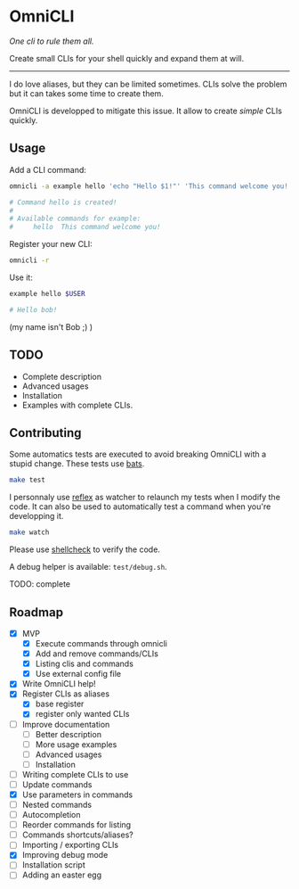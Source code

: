 # OmniCLI

_One cli to rule them all._

Create small CLIs for your shell quickly and expand them at will.

___

I do love aliases, but they can be limited sometimes. CLIs solve the problem but it can takes some time to create them.

OmniCLI is developped to mitigate this issue. It allow to create *simple* CLIs quickly.

## Usage

Add a CLI command:

```bash
omnicli -a example hello 'echo "Hello $1!"' 'This command welcome you!'

# Command hello is created!
#
# Available commands for example:
#     hello  This command welcome you!
```

Register your new CLI:

```bash
omnicli -r
```

Use it:

```bash
example hello $USER

# Hello bob!
```

(my name isn't Bob ;) )

## TODO

* Complete description
* Advanced usages
* Installation
* Examples with complete CLIs.

## Contributing

Some automatics tests are executed to avoid breaking OmniCLI with a stupid change. These tests use [bats](https://github.com/sstephenson/bats).

```bash
make test
```

I personnaly use [reflex](https://github.com/cespare/reflex) as watcher to relaunch my tests when I modify the code. It can also be used to automatically test a command when you're developping it.

```bash
make watch
```

Please use [shellcheck](https://github.com/koalaman/shellcheck) to verify the code.

A debug helper is available: `test/debug.sh`.

TODO: complete

## Roadmap

* [x] MVP
	* [x] Execute commands through omnicli
	* [x] Add and remove commands/CLIs
	* [x] Listing clis and commands
	* [x] Use external config file
* [x] Write OmniCLI help!
* [x] Register CLIs as aliases
	* [x] base register
	* [x] register only wanted CLIs
* [ ] Improve documentation
	* [ ] Better description
	* [ ] More usage examples
	* [ ] Advanced usages
	* [ ] Installation
* [ ] Writing complete CLIs to use
* [ ] Update commands
* [x] Use parameters in commands
* [ ] Nested commands
* [ ] Autocompletion
* [ ] Reorder commands for listing
* [ ] Commands shortcuts/aliases?
* [ ] Importing / exporting CLIs
* [x] Improving debug mode
* [ ] Installation script
* [ ] Adding an easter egg
